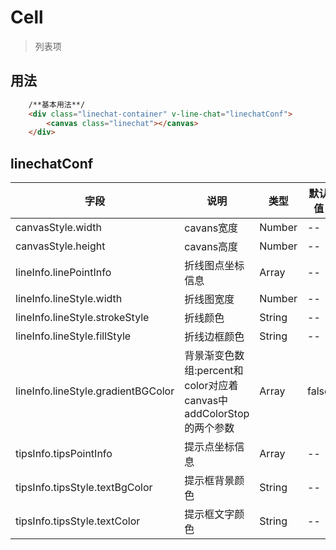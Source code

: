 # Cell
> 列表项

## 用法


```html
    /**基本用法**/
    <div class="linechat-container" v-line-chat="linechatConf">
        <canvas class="linechat"></canvas>
    </div>
```

## linechatConf

| 字段 | 说明 | 类型 | 默认值
|----- | ----- | ----- | ----- 
| canvasStyle.width | cavans宽度 | Number | --
| canvasStyle.height | cavans高度 | Number | --
| lineInfo.linePointInfo | 折线图点坐标信息 | Array | --
| lineInfo.lineStyle.width | 折线图宽度 | Number | --
| lineInfo.lineStyle.strokeStyle | 折线颜色 | String | --
| lineInfo.lineStyle.fillStyle| 折线边框颜色 | String | --
| lineInfo.lineStyle.gradientBGColor | 背景渐变色数组:percent和color对应着canvas中addColorStop的两个参数 | Array | false
| tipsInfo.tipsPointInfo | 提示点坐标信息 | Array | --
| tipsInfo.tipsStyle.textBgColor | 提示框背景颜色 | String | --
| tipsInfo.tipsStyle.textColor | 提示框文字颜色 | String | --
